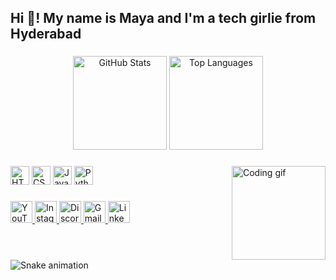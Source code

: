 <h2 align="left">Hi 👋! My name is Maya and I'm a tech girlie from Hyderabad</h2>

###  
<div align="center">  
  <img src="https://github-readme-stats.vercel.app/api?username=mayag3&hide_title=false&hide_rank=false&show_icons=true&include_all_commits=true&count_private=true&disable_animations=false&theme=dracula&locale=en&hide_border=false" height="150" alt="GitHub Stats" />  
  <img src="https://github-readme-stats.vercel.app/api/top-langs?username=mayag3&locale=en&hide_title=false&layout=compact&card_width=320&langs_count=5&theme=dracula&hide_border=false" height="150" alt="Top Languages" />  
</div>

###  
<img align="right" height="150" src="https://i.imgflip.com/65efzo.gif" alt="Coding gif" />

###  
<div align="left">  
  <img src="https://cdn.jsdelivr.net/gh/devicons/devicon/icons/html5/html5-original.svg" height="30" alt="HTML5 logo" />  
  <img src="https://cdn.jsdelivr.net/gh/devicons/devicon/icons/css3/css3-original.svg" height="30" alt="CSS3 logo" />  
  <img src="https://cdn.jsdelivr.net/gh/devicons/devicon/icons/javascript/javascript-original.svg" height="30" alt="JavaScript logo" />  
  <img src="https://cdn.jsdelivr.net/gh/devicons/devicon/icons/python/python-original.svg" height="30" alt="Python logo" />  
</div>

###  
<div align="left">  
  <a href="https://www.youtube.com/@Whenmarchmetmayoo" target="_blank">
    <img src="https://img.shields.io/static/v1?message=Youtube&logo=youtube&label=&color=FF0000&logoColor=white&labelColor=&style=for-the-badge" height="35" alt="YouTube" />
  </a>  
  <a href="https://www.instagram.com/whenmarchmetmayoo/" target="_blank">
    <img src="https://img.shields.io/static/v1?message=Instagram&logo=instagram&label=&color=E4405F&logoColor=white&labelColor=&style=for-the-badge" height="35" alt="Instagram" />
  </a>  
  <a href="https://discordapp.com/users/yourid" target="_blank">
    <img src="https://img.shields.io/static/v1?message=Discord&logo=discord&label=&color=7289DA&logoColor=white&labelColor=&style=for-the-badge" height="35" alt="Discord" />
  </a>  
  <a href="mailto:satheeshkrishnamaya@gmail.com" target="_blank">
    <img src="https://img.shields.io/static/v1?message=Gmail&logo=gmail&label=&color=D14836&logoColor=white&labelColor=&style=for-the-badge" height="35" alt="Gmail" />
  </a>  
  <a href="https://www.linkedin.com/in/krishnamaya-nambiar-b10554228/" target="_blank">
    <img src="https://img.shields.io/static/v1?message=LinkedIn&logo=linkedin&label=&color=0077B5&logoColor=white&labelColor=&style=for-the-badge" height="35" alt="LinkedIn" />
  </a>  
</div>

###  
<br clear="both" />  
<img src="https://github.com/mayag3/mayag3/raw/output/github-contribution-grid-snake.svg" alt="Snake animation" />

